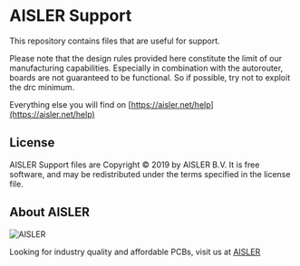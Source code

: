 # AISLER Support

This repository contains files that are useful for support.

Please note that the design rules provided here constitute the limit of our manufacturing capabilities.
Especially in combination with the autorouter, boards are not guaranteed to be functional. So if possible, try not to exploit the drc minimum. 

Everything else you will find on [https://aisler.net/help](https://aisler.net/help)


## License

AISLER Support files are Copyright © 2019 by AISLER B.V. It is free software, and may be
redistributed under the terms specified in the license file.

## About AISLER

![AISLER](https://aisler.net/logos/logo_medium.png)

Looking for industry quality and affordable PCBs, visit us at [AISLER](https://aisler.net)

